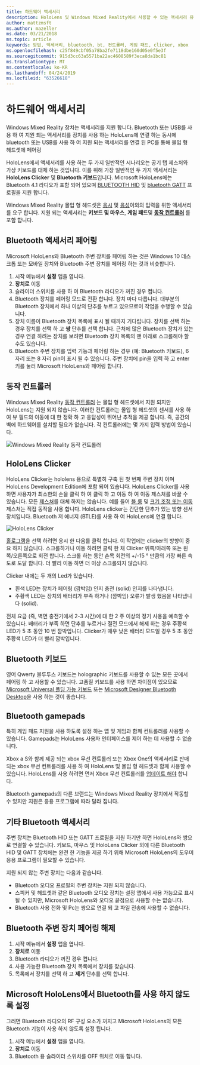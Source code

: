 ```yaml
---
title: 하드웨어 액세서리
description: HoloLens 및 Windows Mixed Reality에서 사용할 수 있는 액세서리 유형 및 설정 하는 방법을 설명 합니다.
author: mattzmsft
ms.author: mazeller
ms.date: 03/21/2018
ms.topic: article
keywords: 방법, 액세서리, bluetooth, bt, 컨트롤러, 게임 패드, clicker, xbox
ms.openlocfilehash: c25f849cbf05a78ba2fe7118dbe160d05e0f5e3f
ms.sourcegitcommit: 915d3cc63a5571ba22ac4608589f3eca8da1bc81
ms.translationtype: MT
ms.contentlocale: ko-KR
ms.lasthandoff: 04/24/2019
ms.locfileid: "63526618"
---
```

# <a name="hardware-accessories"></a>하드웨어 액세서리

Windows Mixed Reality 장치는 액세서리를 지원 합니다. Bluetooth 또는 USB를 사용 하 여 지원 되는 액세서리를 장치를 사용 하는 HoloLens에 연결 하는 동시에 bluetooth 또는 USB를 사용 하 여 지원 되는 액세서리를 연결 된 PC를 통해 몰입 형 헤드셋에 페어링

HoloLens에서 액세서리를 사용 하는 두 가지 일반적인 시나리오는 공기 탭 제스처와 가상 키보드를 대체 하는 것입니다. 이를 위해 가장 일반적인 두 가지 액세서리는 **HoloLens Clicker** 및 **Bluetooth 키보드**입니다. Microsoft HoloLens에는 Bluetooth 4.1 라디오가 포함 되어 있으며 [BLUETOOTH HID](https://en.wikipedia.org/wiki/List_of_Bluetooth_profiles#Human_Interface_Device_Profile_.28HID.29) 및 [bluetooth GATT](https://en.wikipedia.org/wiki/List_of_Bluetooth_profiles#Generic_Attribute_Profile_.28GATT.29) 프로필을 지원 합니다.

Windows Mixed Reality 몰입 형 헤드셋은 [응시](gaze.md) 및 [음성](voice-input.md)이외의 입력을 위한 액세서리를 요구 합니다. 지원 되는 액세서리는 **키보드 및 마우스**, **게임 패드**및 **[동작 컨트롤러](motion-controllers.md)** 를 포함 합니다.

## <a name="pairing-bluetooth-accessories"></a>Bluetooth 액세서리 페어링

Microsoft HoloLens와 Bluetooth 주변 장치를 페어링 하는 것은 Windows 10 데스크톱 또는 모바일 장치와 Bluetooth 주변 장치를 페어링 하는 것과 비슷합니다.
1. 시작 메뉴에서 **설정** 앱을 엽니다.
2. **장치로** 이동
3. 슬라이더 스위치를 사용 하 여 Bluetooth 라디오가 꺼진 경우 켭니다.
4. Bluetooth 장치를 페어링 모드로 전환 합니다. 장치 마다 다릅니다. 대부분의 Bluetooth 장치에서 하나 이상의 단추를 누르고 있으므로이 작업을 수행할 수 있습니다.
5. 장치 이름이 Bluetooth 장치 목록에 표시 될 때까지 기다립니다. 장치를 선택 하는 경우 장치를 선택 하 고 **쌍** 단추를 선택 합니다. 근처에 많은 Bluetooth 장치가 있는 경우 연결 하려는 장치를 보려면 Bluetooth 장치 목록의 맨 아래로 스크롤해야 할 수도 있습니다.
6. Bluetooth 주변 장치를 입력 기능과 페어링 하는 경우 (예: Bluetooth 키보드), 6 자리 또는 8 자리 pin이 표시 될 수 있습니다. 주변 장치에 pin을 입력 하 고 enter 키를 눌러 Microsoft HoloLens와 페어링 합니다.

## <a name="motion-controllers"></a>동작 컨트롤러

Windows Mixed Reality [동작 컨트롤러](motion-controllers.md) 는 몰입 형 헤드셋에서 지원 되지만 HoloLens는 지원 되지 않습니다. 이러한 컨트롤러는 몰입 형 헤드셋의 센서를 사용 하 여 뷰 필드의 이동에 대 한 정확 하 고 응답성이 뛰어난 추적을 제공 합니다. 즉, 공간의 벽에 하드웨어를 설치할 필요가 없습니다. 각 컨트롤러에는 몇 가지 입력 방법이 있습니다.

![Windows Mixed Reality 동작 컨트롤러](images/winmr-ck-1080x1080-350px.jpg)

## <a name="hololens-clicker"></a>HoloLens Clicker

HoloLens Clicker는 hololens 용으로 특별히 구축 된 첫 번째 주변 장치 이며 HoloLens Development Edition에 포함 되어 있습니다. HoloLens Clicker를 사용 하면 사용자가 최소한의 손을 클릭 하 여 클릭 하 고 이동 하 여 이동 제스처를 바꿀 수 있습니다. 모든 [제스처](gestures.md)를 대체 하지는 않습니다. 예를 들어 [블 룸](gestures.md#bloom) 및 [크기 조정 또는 이동](gestures.md#composite-gestures) 제스처는 직접 동작을 사용 합니다. HoloLens clicker는 간단한 단추가 있는 방향 센서 장치입니다. Bluetooth 저 에너지 (BTLE)를 사용 하 여 HoloLens에 연결 합니다.

![HoloLens Clicker](images/hololens-clicker-500px.jpg)

[홀로그램](hologram.md)을 선택 하려면 응시 한 다음를 클릭 합니다. 이 작업에는 clicker의 방향이 중요 하지 않습니다. 스크롤하거나 이동 하려면 클릭 한 채 Clicker 위쪽/아래쪽 또는 왼쪽/오른쪽으로 회전 합니다. 스크롤 하는 동안 손목 회전의 +/-15 ° 만큼의 가장 빠른 속도로 도달 합니다. 더 빨리 이동 하면 더 이상 스크롤되지 않습니다.

Clicker 내에는 두 개의 Led가 있습니다.
* 흰색 LED는 장치가 페어링 (깜박임) 인지 충전 (solid) 인지를 나타냅니다.
* 주황색 LED는 장치의 배터리가 부족 하거나 (깜박임) 오류가 발생 했음을 나타냅니다 (solid).

전체 요금 (즉, 벽면 충전기에서 2-3 시간)에 대 한 2 주 이상의 정기 사용을 예측할 수 있습니다. 배터리가 부족 하면 단추를 누르거나 절전 모드에서 해제 하는 경우 주황색 LED가 5 초 동안 10 번 깜박입니다. Clicker가 매우 낮은 배터리 모드일 경우 5 초 동안 주황색 LED가 더 빨리 깜박입니다.

## <a name="bluetooth-keyboards"></a>Bluetooth 키보드

영어 Qwerty 블루투스 키보드는 holographic 키보드를 사용할 수 있는 모든 곳에서 페어링 하 고 사용할 수 있습니다. 고품질 키보드를 사용 하면 차이점이 있으므로 [Microsoft Universal 폴딩 가능 키보드](https://www.microsoft.com/accessories/products/keyboards/universal-foldable-keyboard/gu5-00001) 또는 [Microsoft Designer Bluetooth Desktop](https://www.microsoft.com/accessories/products/keyboards/designer-bluetooth-desktop/7n9-00001)을 사용 하는 것이 좋습니다.

## <a name="bluetooth-gamepads"></a>Bluetooth gamepads

특히 게임 패드 지원을 사용 하도록 설정 하는 앱 및 게임과 함께 컨트롤러를 사용할 수 있습니다. Gamepads는 HoloLens 사용자 인터페이스를 제어 하는 데 사용할 수 없습니다.

Xbox a S와 함께 제공 되는 xbox 무선 컨트롤러 또는 Xbox One의 액세서리로 판매 되는 xbox 무선 컨트롤러를 사용 하 여 HoloLens 및 몰입 형 헤드셋과 함께 사용할 수 있습니다. HoloLens를 사용 하려면 먼저 Xbox 무선 컨트롤러를 [업데이트 해야](https://support.xbox.com/xbox-one/accessories/update-controller-for-stereo-headset-adapter) 합니다.

Bluetooth gamepads의 다른 브랜드는 Windows Mixed Reality 장치에서 작동할 수 있지만 지원은 응용 프로그램에 따라 달라 집니다.

## <a name="other-bluetooth-accessories"></a>기타 Bluetooth 액세서리

주변 장치는 Bluetooth HID 또는 GATT 프로필을 지원 하기만 하면 HoloLens와 쌍으로 연결할 수 있습니다. 키보드, 마우스 및 HoloLens Clicker 외에 다른 Bluetooth HID 및 GATT 장치에는 완전 한 기능을 제공 하기 위해 Microsoft HoloLens의 도우미 응용 프로그램이 필요할 수 있습니다.

지원 되지 않는 주변 장치는 다음과 같습니다.
* Bluetooth 오디오 프로필의 주변 장치는 지원 되지 않습니다.
* 스피커 및 헤드셋과 같은 Bluetooth 오디오 장치는 설정 앱에서 사용 가능으로 표시 될 수 있지만, Microsoft HoloLens와 오디오 끝점으로 사용할 수는 없습니다.
* Bluetooth 사용 전화 및 Pc는 쌍으로 연결 되 고 파일 전송에 사용할 수 없습니다.

## <a name="unpairing-a-bluetooth-peripheral"></a>Bluetooth 주변 장치 페어링 해제
1. 시작 메뉴에서 **설정** 앱을 엽니다.
2. **장치로** 이동
3. Bluetooth 라디오가 꺼진 경우 켭니다.
4. 사용 가능한 Bluetooth 장치 목록에서 장치를 찾습니다.
5. 목록에서 장치를 선택 하 고 **제거** 단추를 선택 합니다.

## <a name="disabling-bluetooth-on-microsoft-hololens"></a>Microsoft HoloLens에서 Bluetooth를 사용 하지 않도록 설정

그러면 Bluetooth 라디오의 RF 구성 요소가 꺼지고 Microsoft HoloLens의 모든 Bluetooth 기능이 사용 하지 않도록 설정 됩니다.
1. 시작 메뉴에서 **설정** 앱을 엽니다.
2. **장치로** 이동
3. Bluetooth 용 슬라이더 스위치를 OFF 위치로 이동 합니다.
